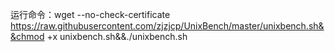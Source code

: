运行命令：wget --no-check-certificate https://raw.githubusercontent.com/zjzjcp/UnixBench/master/unixbench.sh&&chmod +x unixbench.sh&&./unixbench.sh
